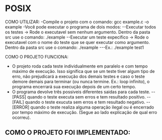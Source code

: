 # POSIX
COMO UTILIZAR:
-Compile o projeto com o comando: gcc example.c -o example
-Você pode executar o programa de dois modos:
--Executar todos os testes -> Rode o executavel sem nenhum argumento. Dentro da pasta src use o comando: ./example
--Executar um teste expecifico -> Rode o executavel com o nome do teste que se quer executar como argumento. Dentro da pasta src use o comando: ./example <Nome do Teste>
---Ex.: ./example test1

COMO O PROJETO FUNCIONA:
- O projeto roda cada teste individualmente em paralelo e com tempo máximo de execução. Isso significa que se um teste tiver algum tipo de erro, não prejudicará a execução dos demais testes e caso o teste demore demais para terminar (ou nunca termine. Ex.: loop infinito), o programa encerrará sua execução depois de um certo tempo.
- O programa devolve três possiveis diferentes saidas para cada teste.
--[PASS] quando o teste executa sem erros e tem resultado positivo.
--[FAIL] quando o teste exucuta sem erros e tem resultado negativo.
--[ERROR] quando o teste realiza alguma operação ilegal ou é encerrado por tempo máximo de execução. (Segue ao lado explicação de qual erro ocorreu).

COMO O PROJETO FOI IMPLEMENTADO:
-  
